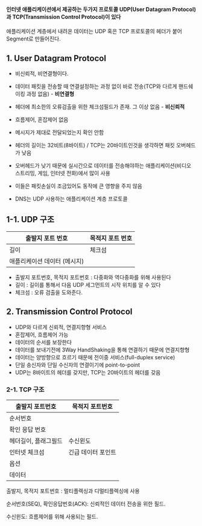 #### 인터넷 애플리케이션에서 제공하는 두가지 프로토콜 UDP(User Datagram Protocol)과 TCP(Transmission Control Protocol)이 있다

애플리케이션 계층에서 내려온 데이터는 UDP 혹은 TCP 프로토콜의 헤더가 붙어 Segment로 만들어진다.

## 1\. User Datagram Protocol

-   비신뢰적, 비연결형이다.
-   데이터 패킷을 전송할 때 연결설정하는 과정 없이 바로 전송(TCP와 다르게 핸드쉐이킹 과정 없음) - **비연결형**
-   헤더에 최소한의 오류검출을 위한 체크섬필드가 존재. 그 이상 없음 - **비신뢰적**
-   흐름제어, 혼잡제어 없음
-   메시지가 제대로 전달되었는지 확인 안함
-   헤더의 길이는 32비트(8바이트) / TCP는 20바이트인것을 생각하면 패킷 오버헤드가 낮음

-   오버헤드가 낮기 때문에 실시간으로 데이터를 전송해야하는 애플리케이션(비디오 스트리밍, 게임, 인터넷 전화)에서 많이 사용
-   이들은 패킷손실이 조금있어도 동작에 큰 영향을 주지 않음
-   DNS는 UDP 사용하는 애플리케이션 계층 프로토콜

## 1-1. UDP 구조

| 출발지 포트 번호 | 목적지 포트 번호 |
| --- | --- |
| 길이 | 체크섬 |
| 애플리케이션 데이터 (메시지)                |  |

-   출발지 포트번호, 목적지 포트번호 : 다중화와 역다중화를 위해 사용된다
-   길이 : 길이를 통해서 다음 UDP 세그먼트의 시작 위치를 알 수 있다
-   체크섬 : 오류 검출을 도와준다.

## 2\. Transmission Control Protocol

-   UDP와 다르게 신뢰적, 연결지향형 서비스
-   혼잡제어, 흐름제어 가능
-   데이터의 순서를 보장한다
-   데이터를 보내기전에 3Way HandShaking을 통해 연결하기 때문에 연결지향형
-   데이터는 양방향으로 흐르기 때문에 전이중 서비스(full-duplex service)
-   단일 송신자와 단일 수신자의 연결이기에 point-to-point
-   UDP는 8바이트의 헤더를 갖지만, TCP는 20바이트의 헤더를 갖음

### 2-1. TCP 구조

| 출발지 포트번호 | 목적지 포트번호 |
| --- | --- |
| 순서번호 |  |
| 확인 응답 번호 |  |
| 헤더길이, 플래그필드 | 수신윈도 |
| 인터넷 체크섬 | 긴급 데이터 포인트 |
| 옵션 |  |
| 데이터 |  |

출발지, 목적지 포트번호 : 멀티플렉싱과 디멀티플렉싱에 사용

순서번호(SEQ), 확인응답번호(ACK): 신뢰적인 데이터 전송을 위한 필드. 

수신윈도: 흐름제어를 위해 사용되는 필드.

